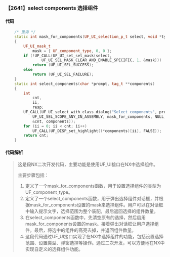 ### 【2641】select components 选择组件

#### 代码

```cpp
    /* 里海 */  
    static int mask_for_components(UF_UI_selection_p_t select, void *type)  
    {  
        UF_UI_mask_t  
            mask = { UF_component_type, 0, 0 };  
        if (!UF_CALL(UF_UI_set_sel_mask(select,  
                UF_UI_SEL_MASK_CLEAR_AND_ENABLE_SPECIFIC, 1, &mask)))  
            return (UF_UI_SEL_SUCCESS);  
        else  
            return (UF_UI_SEL_FAILURE);  
    }  
    static int select_components(char *prompt, tag_t **components)  
    {  
        int  
            cnt,  
            ii,  
            resp;  
        UF_CALL(UF_UI_select_with_class_dialog("Select components", prompt,  
            UF_UI_SEL_SCOPE_ANY_IN_ASSEMBLY, mask_for_components, NULL, &resp,  
            &cnt, components));  
        for (ii = 0; ii < cnt; ii++)  
            UF_CALL(UF_DISP_set_highlight((*components)[ii], FALSE));  
        return cnt;  
    }

```

#### 代码解析

> 这是段NX二次开发代码，主要功能是使用UF_UI接口在NX中选择组件。
>
> 主要步骤包括：
>
> 1. 定义了一个mask_for_components函数，用于设置选择组件的类型为UF_component_type。
> 2. 定义了一个select_components函数，用于弹出选择组件对话框，并根据mask_for_components设置的mask来选择组件。用户可以在对话框中输入提示文字，选择范围为整个装配，最后返回选择的组件数量。
> 3. 在select_components函数中，先清空原有的选择，然后启用mask_for_components设置的mask。接着弹出对话框让用户选择组件。最后，将选中的组件的高亮去掉，并返回组件数量。
> 4. 这段代码通过UF_UI接口实现了在NX中选择组件的功能，包括设置选择范围、设置类型、弹窗选择等操作。通过二次开发，可以方便地在NX中实现自定义的选择组件功能。
>
